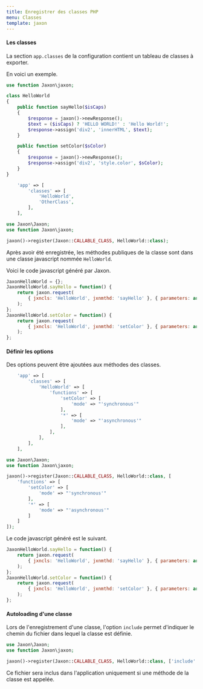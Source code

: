 ```yaml
---
title: Enregistrer des classes PHP
menu: Classes
template: jaxon
---
```


#### Les classes

La section `app.classes` de la configuration contient un tableau de classes à exporter.

En voici un exemple.

```php
use function Jaxon\jaxon;

class HelloWorld
{
    public function sayHello($isCaps)
    {
        $response = jaxon()->newResponse();
        $text = ($isCaps) ? 'HELLO WORLD!' : 'Hello World!';
        $response->assign('div2', 'innerHTML', $text);
    }

    public function setColor($sColor)
    {
        $response = jaxon()->newResponse();
        $response->assign('div2', 'style.color', $sColor);
    }
}
```

```php
    'app' => [
        'classes' => [
            'HelloWorld',
            'OtherClass',
        ],
    ],
```

```php
use Jaxon\Jaxon;
use function Jaxon\jaxon;

jaxon()->register(Jaxon::CALLABLE_CLASS, HelloWorld::class);
```

Après avoir été enregistrée, les méthodes publiques de la classe sont dans une classe javascript nommée `HelloWorld`.

Voici le code javascript généré par Jaxon.

```javascript
JaxonHelloWorld = {};
JaxonHelloWorld.sayHello = function() {
    return jaxon.request(
        { jxncls: 'HelloWorld', jxnmthd: 'sayHello' }, { parameters: arguments }
    );
};
JaxonHelloWorld.setColor = function() {
    return jaxon.request(
        { jxncls: 'HelloWorld', jxnmthd: 'setColor' }, { parameters: arguments }
    );
};
```

#### Définir les options

Des options peuvent être ajoutées aux méthodes des classes.

```php
    'app' => [
        'classes' => [
            'HelloWorld' => [
                'functions' => [
                    'setColor' => [
                        'mode' => "'synchronous'"
                    ],
                    '*' => [
                        'mode' => "'asynchronous'"
                    ],
                ],
            ],
        ],
    ],
```

```php
use Jaxon\Jaxon;
use function Jaxon\jaxon;

jaxon()->register(Jaxon::CALLABLE_CLASS, HelloWorld::class, [
    'functions' => [
        'setColor' => [
            'mode' => "'synchronous'"
        ],
        '*' => [
            'mode' => "'asynchronous'"
        ]
    ]
]);
```

Le code javascript généré est le suivant.

```js
JaxonHelloWorld.sayHello = function() {
    return jaxon.request(
        { jxncls: 'HelloWorld', jxnmthd: 'sayHello' }, { parameters: arguments, mode: 'asynchronous' }
    );
};
JaxonHelloWorld.setColor = function() {
    return jaxon.request(
        { jxncls: 'HelloWorld', jxnmthd: 'setColor' }, { parameters: arguments, mode: 'synchronous' }
    );
};
```

#### Autoloading d'une classe

Lors de l'enregistrement d'une classe, l'option `include` permet d'indiquer le chemin du fichier dans lequel la classe est définie.

```php
use Jaxon\Jaxon;
use function Jaxon\jaxon;

jaxon()->register(Jaxon::CALLABLE_CLASS, HelloWorld::class, ['include' => '/path/to/dir/HelloWorld.php']);
```

Ce fichier sera inclus dans l'application uniquement si une méthode de la classe est appelée.
